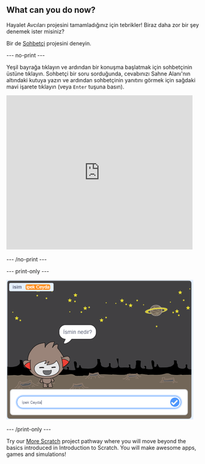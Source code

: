 ## What can you do now?

Hayalet Avcıları projesini tamamladığınız için tebrikler! Biraz daha zor bir şey denemek ister misiniz?

Bir de [Sohbetçi](https://projects.raspberrypi.org/en/projects/chatbot?utm_source=pathway&utm_medium=whatnext&utm_campaign=projects) projesini deneyin.

\--- no-print \---

Yeşil bayrağa tıklayın ve ardından bir konuşma başlatmak için sohbetçinin üstüne tıklayın. Sohbetçi bir soru sorduğunda, cevabınızı Sahne Alanı'nın altındaki kutuya yazın ve ardından sohbetçinin yanıtını görmek için sağdaki mavi işarete tıklayın (veya `Enter` tuşuna basın).

<div class="scratch-preview">
  <iframe allowtransparency="true" width="485" height="402" src="https://scratch.mit.edu/projects/embed/248864190/?autostart=false" 
  frameborder="0" scrolling="no"></iframe>
</div>

\--- /no-print \---

\--- print-only \---

![tamamlanmış proje](images/chatbot-preview.png)

\--- /print-only \---

Try our [More Scratch](https://projects.raspberrypi.org/en/pathways/more-scratch) project pathway where you will move beyond the basics introduced in Introduction to Scratch. You will make awesome apps, games and simulations!